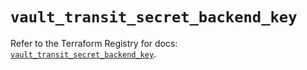 # `vault_transit_secret_backend_key`

Refer to the Terraform Registry for docs: [`vault_transit_secret_backend_key`](https://registry.terraform.io/providers/hashicorp/vault/3.23.0/docs/resources/transit_secret_backend_key).
